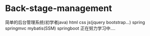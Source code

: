 # Back-stage-management
简单的后台管理系统(初学者java)
html css js(jquery bootstrap...) spring springmvc mybatis(SSM) springboot
正在努力学习中....
